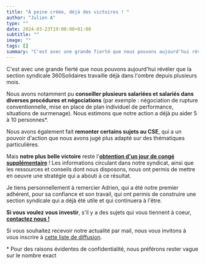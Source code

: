 ```yaml
---
title: "À peine créée, déjà des victoires ! "
author: "Julien A"
type: ""
date: 2024-03-23T19:00:00+01:00
subtitle: ""
image: ""
tags: []
summary: "C'est avec une grande fierté que nous pouvons aujourd'hui révéler que la section syndicale 360Solidaires travaille déjà dans l'ombre depuis plusieurs mois. Nous avons notamment pu conseiller plusieurs salariées et salariés dans diverses procédures et ..."
---
```


C'est avec une grande fierté que nous pouvons aujourd'hui révéler que la section syndicale 360Solidaires travaille déjà dans l'ombre depuis plusieurs mois.

Nous avons notamment pu **conseiller plusieurs salariées et salariés dans diverses procédures et négociations** (par exemple : négociation de rupture conventionnelle, mise en place de plan individuel de performance, situations de surmenage). Nous estimons que notre action a déjà pu aider 5 à 10 personnes*.

Nous avons également fait **remonter certains sujets au CSE**, qui a un pouvoir d'action que nous avons jugé plus adapté sur des thématiques particulières.

Mais **notre plus belle victoire** reste l'[**obtention d'un jour de congé supplémentaire**](https://trello.com/c/Thnho1DD/9281-cong%C3%A9-pay%C3%A9-vendredi-10-novembre#comment-654c9ce549002ea50d65ab38) !
Les informations circulant dans notre syndicat, ainsi que les ressources et conseils dont nous disposons, nous ont permis de mettre en oeuvre une stratégie qui a abouti à ce résultat.

Je tiens personnellement à remercier Adrien, qui a été notre premier adhérent, pour sa confiance et son travail, qui ont permis de construire une section syndicale qui a déjà été utile et qui continuera à l'être.

**Si vous voulez vous investir**, s'il y a des sujets qui vous tiennent à coeur, [**contactez nous !**](../../page/contact)

Si vous souhaitez recevoir notre actualité par mail, nous vous invitons à vous inscrire à [cette liste de diffusion](https://listes.solidairesinformatique.org/sympa/subscribe/news.360solidaires).

\* Pour des raisons évidentes de confidentialité, nous préférons rester vague sur le nombre exact
